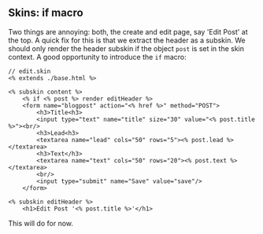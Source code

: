 Skins: if macro
----------------------------
Two things are annoying: both, the create and edit page, say 'Edit Post' at the top. A quick fix for this is that we extract the header as a subskin. We should only render the header subskin if the object `post` is set in the skin context. A good opportunity to introduce the `if` macro:

    // edit.skin
    <% extends ./base.html %>
    
    <% subskin content %>
        <% if <% post %> render editHeader %>
        <form name="blogpost" action="<% href %>" method="POST">
            <h3>Title<h3>
            <input type="text" name="title" size="30" value="<% post.title %>"><br/>
            <h3>Lead<h3>
            <textarea name="lead" cols="50" rows="5"><% post.lead %></textarea>
            <h3>Text</h3>
            <textarea name="text" cols="50" rows="20"><% post.text %></textarea>
            <br/>
            <input type="submit" name="Save" value="save"/>
        </form>
    
    <% subskin editHeader %>
        <h1>Edit Post '<% post.title %>'</h1>

This will do for now.

